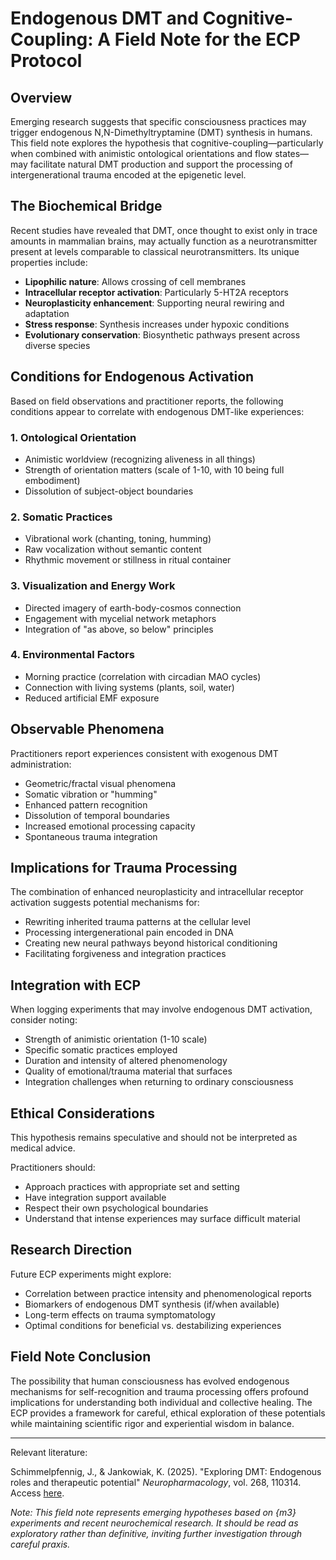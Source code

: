 # Endogenous DMT and Cognitive-Coupling: A Field Note for the ECP Protocol

## Overview

Emerging research suggests that specific consciousness practices may trigger endogenous N,N-Dimethyltryptamine (DMT) synthesis in humans. This field note explores the hypothesis that cognitive-coupling—particularly when combined with animistic ontological orientations and flow states—may facilitate natural DMT production and support the processing of intergenerational trauma encoded at the epigenetic level.

## The Biochemical Bridge

Recent studies have revealed that DMT, once thought to exist only in trace amounts in mammalian brains, may actually function as a neurotransmitter present at levels comparable to classical neurotransmitters. Its unique properties include:

- **Lipophilic nature**: Allows crossing of cell membranes
- **Intracellular receptor activation**: Particularly 5-HT2A receptors
- **Neuroplasticity enhancement**: Supporting neural rewiring and adaptation
- **Stress response**: Synthesis increases under hypoxic conditions
- **Evolutionary conservation**: Biosynthetic pathways present across diverse species

## Conditions for Endogenous Activation

Based on field observations and practitioner reports, the following conditions appear to correlate with endogenous DMT-like experiences:

### 1. **Ontological Orientation**

- Animistic worldview (recognizing aliveness in all things)
- Strength of orientation matters (scale of 1-10, with 10 being full embodiment)
- Dissolution of subject-object boundaries

### 2. **Somatic Practices**

- Vibrational work (chanting, toning, humming)
- Raw vocalization without semantic content
- Rhythmic movement or stillness in ritual container

### 3. **Visualization and Energy Work**

- Directed imagery of earth-body-cosmos connection
- Engagement with mycelial network metaphors
- Integration of "as above, so below" principles

### 4. **Environmental Factors**

- Morning practice (correlation with circadian MAO cycles)
- Connection with living systems (plants, soil, water)
- Reduced artificial EMF exposure

## Observable Phenomena

Practitioners report experiences consistent with exogenous DMT administration:

- Geometric/fractal visual phenomena
- Somatic vibration or "humming"
- Enhanced pattern recognition
- Dissolution of temporal boundaries
- Increased emotional processing capacity
- Spontaneous trauma integration

## Implications for Trauma Processing

The combination of enhanced neuroplasticity and intracellular receptor activation suggests potential mechanisms for:

- Rewriting inherited trauma patterns at the cellular level
- Processing intergenerational pain encoded in DNA
- Creating new neural pathways beyond historical conditioning
- Facilitating forgiveness and integration practices

## Integration with ECP

When logging experiments that may involve endogenous DMT activation, consider noting:

- Strength of animistic orientation (1-10 scale)
- Specific somatic practices employed
- Duration and intensity of altered phenomenology
- Quality of emotional/trauma material that surfaces
- Integration challenges when returning to ordinary consciousness

## Ethical Considerations

This hypothesis remains speculative and should not be interpreted as medical advice. 

Practitioners should:

- Approach practices with appropriate set and setting
- Have integration support available
- Respect their own psychological boundaries
- Understand that intense experiences may surface difficult material

## Research Direction

Future ECP experiments might explore:

- Correlation between practice intensity and phenomenological reports
- Biomarkers of endogenous DMT synthesis (if/when available)
- Long-term effects on trauma symptomatology
- Optimal conditions for beneficial vs. destabilizing experiences

## Field Note Conclusion

The possibility that human consciousness has evolved endogenous mechanisms for self-recognition and trauma processing offers profound implications for understanding both individual and collective healing. The ECP provides a framework for careful, ethical exploration of these potentials while maintaining scientific rigor and experiential wisdom in balance.

---

Relevant literature:

Schimmelpfennig, J., & Jankowiak, K. (2025). "Exploring DMT: Endogenous roles and therapeutic potential" *Neuropharmacology*, vol. 268, 110314. Access [here](https://doi.org/10.1016/j.neuropharm.2025.110314).

*Note: This field note represents emerging hypotheses based on {m3} experiments and recent neurochemical research. It should be read as exploratory rather than definitive, inviting further investigation through careful praxis.*